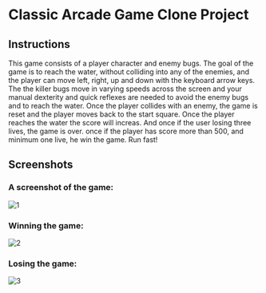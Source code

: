 # Classic Arcade Game Clone Project

## Instructions
This game consists of a player character and enemy bugs. The goal of the game is to reach the water, without colliding into any of the enemies, and the player can move left, right, up and down with the keyboard arrow keys. The the killer bugs move in varying speeds across the screen and your manual dexterity and quick reflexes are needed to avoid the enemy bugs and to reach the water. Once the player collides with an enemy, the game is reset and the player moves back to the start square. Once the player reaches the water the score will increas. And once if the user losing three lives, the game is over. once if the player has score more than 500, and minimum one live, he win the game. Run fast!



## Screenshots
### A screenshot of the game:
![1](https://user-images.githubusercontent.com/52633870/66256936-dfab3f80-e79b-11e9-9c97-f072d0ccbd8a.png)


### Winning the game:
![2](https://user-images.githubusercontent.com/52633870/66256955-15e8bf00-e79c-11e9-91bc-2dcef46f9297.png)

### Losing the game:
![3](https://user-images.githubusercontent.com/52633870/66256962-3749ab00-e79c-11e9-96a6-533f6c72ccbb.png)
